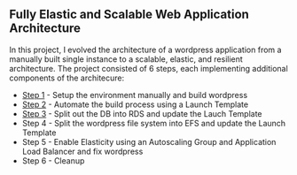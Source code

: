 ## Fully Elastic and Scalable Web Application Architecture
In this project, I evolved the architecture of a wordpress application from a manually built single instance to a scalable, elastic, and resilient architecture. The project consisted of 6 steps, each implementing additional components of the architecure:
* [Step 1](https://github.com/Diana725/AWS-Solutions-Architect-Projects/tree/main/Fully%20Elastic%20and%20Scalable%20Web%20Application%20Architecture/Step%201) - Setup the environment manually and build wordpress
* [Step 2](https://github.com/Diana725/AWS-Solutions-Architect-Projects/tree/main/Fully%20Elastic%20and%20Scalable%20Web%20Application%20Architecture/Step%202) - Automate the build process using a Launch Template
* [Step 3](https://github.com/Diana725/AWS-Solutions-Architect-Projects/tree/main/Fully%20Elastic%20and%20Scalable%20Web%20Application%20Architecture/Step%203) - Split out the DB into RDS and update the Lauch Template
* Step 4 - Split the wordpress file system into EFS and update the Launch Template
* Step 5 - Enable Elasticity using an Autoscaling Group and Application Load Balancer and fix wordpress
* Step 6 - Cleanup
